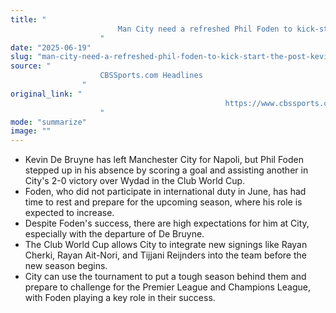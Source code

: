 ```yaml
---
title: "
                        Man City need a refreshed Phil Foden to kick-start the post Kevin De Bruyne era, and so far he looks the part
                    "
date: "2025-06-19"
slug: "man-city-need-a-refreshed-phil-foden-to-kick-start-the-post-kevin-de-bruyne-era-and-so-far-he-looks-the-part"
source: "
                    CBSSports.com Headlines
                "
original_link: "
                                                https://www.cbssports.com/soccer/news/man-city-need-a-refreshed-phil-foden-to-kick-start-the-post-kevin-de-bruyne-era-and-so-far-he-looks-the-part/
                    "
mode: "summarize"
image: ""
---
```


- Kevin De Bruyne has left Manchester City for Napoli, but Phil Foden stepped up in his absence by scoring a goal and assisting another in City's 2-0 victory over Wydad in the Club World Cup.
- Foden, who did not participate in international duty in June, has had time to rest and prepare for the upcoming season, where his role is expected to increase.
- Despite Foden's success, there are high expectations for him at City, especially with the departure of De Bruyne.
- The Club World Cup allows City to integrate new signings like Rayan Cherki, Rayan Ait-Nori, and Tijjani Reijnders into the team before the new season begins.
- City can use the tournament to put a tough season behind them and prepare to challenge for the Premier League and Champions League, with Foden playing a key role in their success.